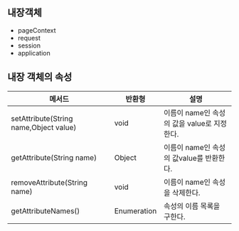 ## 내장객체
* pageContext
* request
* session
* application

## 내장 객체의 속성
|메서드|반환형|설명|
|------|---|---|
|setAttribute(String name,Object value)|void|이름이 name인 속성의 값을 value로 지정한다.|
|getAttribute(String name)|Object|이름이 name인 속성의 값value를 반환한다.|
|removeAttribute(String name)|void|이름이 name인 속성을 삭제한다.|
|getAttributeNames()|Enumeration|속성의 이름 목록을 구한다.|



